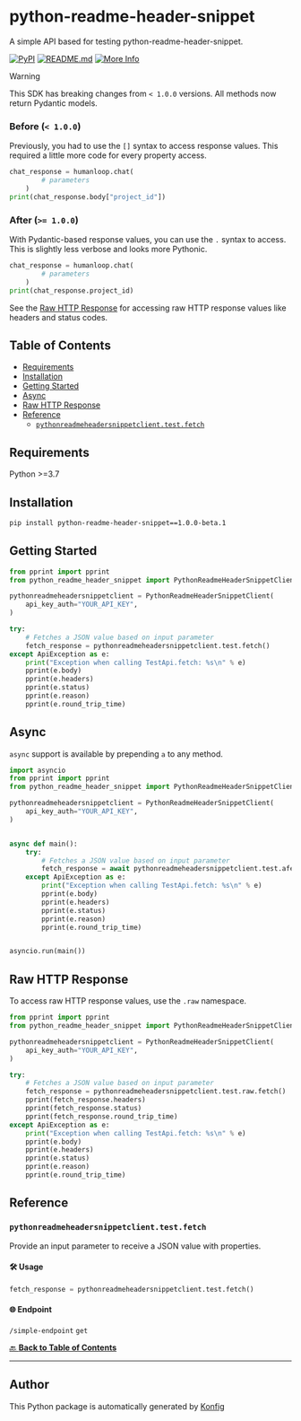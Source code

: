 # python-readme-header-snippet<a id="python-readme-header-snippet"></a>

A simple API based for testing python-readme-header-snippet.


[![PyPI](https://img.shields.io/badge/PyPI-v1.0.0beta.1-blue)](https://pypi.org/project/python-readme-header-snippet/1.0.0-beta.1)
[![README.md](https://img.shields.io/badge/README-Click%20Here-green)](https://github.com/konfig-dev/konfig/tree/main/python#readme)
[![More Info](https://img.shields.io/badge/More%20Info-Click%20Here-orange)](http://example.com/support)

> [!WARNING]
> This SDK has breaking changes from `< 1.0.0` versions.
> All methods now return Pydantic models.
>
> ### Before (`< 1.0.0`)
>
> Previously, you had to use the `[]` syntax to access response values. This
> required a little more code for every property access.
>
> ```python
> chat_response = humanloop.chat(
>         # parameters
>     )
> print(chat_response.body["project_id"])
> ```
>
> ### After (`>= 1.0.0`)
>
> With Pydantic-based response values, you can use the `.` syntax to access. This
> is slightly less verbose and looks more Pythonic.
>
> ```python
> chat_response = humanloop.chat(
>         # parameters
>     )
> print(chat_response.project_id)
> ```
>
> See the [Raw HTTP Response](#raw-http-response) for accessing raw HTTP response values like headers and status codes.

## Table of Contents<a id="table-of-contents"></a>

<!-- toc -->

- [Requirements](#requirements)
- [Installation](#installation)
- [Getting Started](#getting-started)
- [Async](#async)
- [Raw HTTP Response](#raw-http-response)
- [Reference](#reference)
  * [`pythonreadmeheadersnippetclient.test.fetch`](#pythonreadmeheadersnippetclienttestfetch)

<!-- tocstop -->

## Requirements<a id="requirements"></a>

Python >=3.7

## Installation<a id="installation"></a>

```sh
pip install python-readme-header-snippet==1.0.0-beta.1
```

## Getting Started<a id="getting-started"></a>

```python
from pprint import pprint
from python_readme_header_snippet import PythonReadmeHeaderSnippetClient, ApiException

pythonreadmeheadersnippetclient = PythonReadmeHeaderSnippetClient(
    api_key_auth="YOUR_API_KEY",
)

try:
    # Fetches a JSON value based on input parameter
    fetch_response = pythonreadmeheadersnippetclient.test.fetch()
except ApiException as e:
    print("Exception when calling TestApi.fetch: %s\n" % e)
    pprint(e.body)
    pprint(e.headers)
    pprint(e.status)
    pprint(e.reason)
    pprint(e.round_trip_time)
```

## Async<a id="async"></a>

`async` support is available by prepending `a` to any method.

```python
import asyncio
from pprint import pprint
from python_readme_header_snippet import PythonReadmeHeaderSnippetClient, ApiException

pythonreadmeheadersnippetclient = PythonReadmeHeaderSnippetClient(
    api_key_auth="YOUR_API_KEY",
)


async def main():
    try:
        # Fetches a JSON value based on input parameter
        fetch_response = await pythonreadmeheadersnippetclient.test.afetch()
    except ApiException as e:
        print("Exception when calling TestApi.fetch: %s\n" % e)
        pprint(e.body)
        pprint(e.headers)
        pprint(e.status)
        pprint(e.reason)
        pprint(e.round_trip_time)


asyncio.run(main())
```

## Raw HTTP Response<a id="raw-http-response"></a>

To access raw HTTP response values, use the `.raw` namespace.

```python
from pprint import pprint
from python_readme_header_snippet import PythonReadmeHeaderSnippetClient, ApiException

pythonreadmeheadersnippetclient = PythonReadmeHeaderSnippetClient(
    api_key_auth="YOUR_API_KEY",
)

try:
    # Fetches a JSON value based on input parameter
    fetch_response = pythonreadmeheadersnippetclient.test.raw.fetch()
    pprint(fetch_response.headers)
    pprint(fetch_response.status)
    pprint(fetch_response.round_trip_time)
except ApiException as e:
    print("Exception when calling TestApi.fetch: %s\n" % e)
    pprint(e.body)
    pprint(e.headers)
    pprint(e.status)
    pprint(e.reason)
    pprint(e.round_trip_time)
```


## Reference<a id="reference"></a>
### `pythonreadmeheadersnippetclient.test.fetch`<a id="pythonreadmeheadersnippetclienttestfetch"></a>

Provide an input parameter to receive a JSON value with properties.

#### 🛠️ Usage<a id="🛠️-usage"></a>

```python
fetch_response = pythonreadmeheadersnippetclient.test.fetch()
```

#### 🌐 Endpoint<a id="🌐-endpoint"></a>

`/simple-endpoint` `get`

[🔙 **Back to Table of Contents**](#table-of-contents)

---


## Author<a id="author"></a>
This Python package is automatically generated by [Konfig](https://konfigthis.com)
